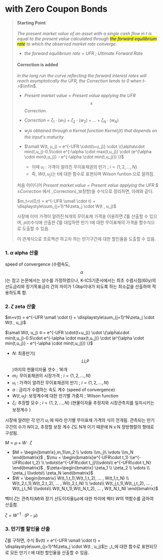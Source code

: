 # with Zero Coupon Bonds

> #### Starting Point
> 
> _The present market value of an asset with a single cash flow in t is equal to the present value calculated through <mark style="color:blue;">the forward equilibrium rate</mark> to which the observed market rate converge._
> 
> * _the forward equilibrium rate = UFR ; Ultimate Forward Rate_
> 
> #### Correction is added
> 
> _in the long run the curve reflecting the forward interest rates will reach asymptotically the UFR, the Correction tends to 0 when t->_$\infin$.
> 
> * _Present market value = Present value applying the UFR_ $$\pm$$_Correction_.
> 
> * _Correction =_ $\zeta_1\cdot(w_1) + \zeta_2\cdot(w_2)+ \dots +\zeta_N\cdot(w_N)$
> 
> * $w_j$_is obtained through a Kernal function_ $Kernel_j(t)$ _that depends on the input's maturity._
> 
> * $\small W(t, u_j) = e^{-UFR \cdot(t+u_j)} \cdot \{\alpha\cdot min(t,u_j)-0.5\cdot e^{-\alpha \cdot max(t,u_j)} \cdot (e^{\alpha \cdot min(t,u_j)} - e^{-\alpha \cdot min(t,u_j)}) \}$
>   
>   * 이때 $u_i$ : 가격이 알려진 무이표채권의 만기 ; $i = \{1,2,...,N\}$
>   * 즉, $W(t, u_j)$는 t에 대한 함수로 표현되며 Wilson funtion 으로 알려짐.
> 
> 처음 아이디어  _Present market value = Present value applying the UFR_ $$\pm$_Correction_ 에서 _Correction(_보정항)을 수식으로 정리하면, 아래와 같다.
> 
> $m_t=v(0,t) =  e^{-UFR \small \cdot t} + \displaystyle\sum_{j=1}^N\zeta_j \cdot W(t , u_j)$
> 
> 시장에 이미 가격이 알려진 N개의 무이표채 가격을 이용하면 $\zeta$를 산출할 수 있으며, $p(t)$수식에 산출한 $\zeta$를 대입하면 만기 t에 대한 무이표채의 가격을 함수식으로 도출할 수 있음.
> 
> 이 관계식으로 프로젝션 하고자 하는 만기구간에 대한 할인율을 도출할 수 있음. 



### 1. $\alpha$ alpha 산출

speed of convergence (수렴속도, $$\alpha$$)는 참고 논문에서는 상수를 가정하였으나, K-ICS기준서에서는 최초 수렴시점(60y)의 선도금리와 장기목표금리 간의 차이가 1.0bp이내가 되도록 하는 최소값을 산출하여 적용하도록 함.



### 2. $\zeta$ zeta 산출

$m=v(t) =  e^{-UFR \small \cdot t} + \displaystyle\sum_{j=1}^N\zeta_j \cdot W(t , u_j)$

$\small W(t, u_j) ㅌ= e^{-UFR \cdot(t+u_j)} \cdot \{\alpha\cdot min(t,u_j)-0.5\cdot e^{-\alpha \cdot max(t,u_j)} \cdot (e^{\alpha \cdot min(t,u_j)} - e^{-\alpha \cdot min(t,u_j)}) \}$

* $N$: 최종만기($$LLP$$)까지의 현물이자율 갯수 ; 16개
* $m_i$: 무이표채권의 시장가격 ; $i = \{1,2,...,N\}$
* $u_i$ : 가격이 알려진 무이표채권의 만기 ; $i = \{1,2,...,N\}$
* $\alpha$ : 금리가 수렴하는 속도 계수 (speed of convergence)
* $W(t,u_j)$: 보정계수에 대한 만기별 가중치 ; Wilson function
* $\zeta_i$: 추정할 모수 ; $i = \{1,2,...,N\}$ (현물이자율 추정치와 시장관측치를 일치시키는 보정계수 )

시장에 알려만 각 만기 $u_i$ 에 따라 만기별 무이표채 가격의 식이 전개됨. 관측되는 만기 구간의 수가 $N$이고, 추정할 보정 계수 $\zeta$도 N개 이기 때문에 N x N 정방행렬의 형태로 구성됨.

$M = \mu +W\cdot \zeta$

* $M =  \begin{bmatrix},m_1\\m_2 \\ \vdots \\m_j\\ \vdots \\m_N \end{bmatrix}$ ,  $\mu = \begin{bmatrix}e^{-UFR\cdot t_1} \\e^{-UFR\cdot t_2} \\ \vdots\\e^{-UFR\cdot t_j}\\\vdots\\ e^{-UFR\cdot t_N} \end{bmatrix}$   , $\zeta=\begin{bmatrix} \zeta_1 \\ \zeta_2 \\ \vdots \\ \zeta_j \\\vdots\\ \zeta_N \end{bmatrix}$
* $W = \begin{bmatrix} W(t_1,t_1),W(t_1,t_2), ... , W(t_1,t_N) \\ W(t_2,t_1),W(t_2,t_2), ... , W(t_2,t_N) \\ \vdots\\ W(t_j,t_1),W(t_j,t_2), ... , W(t_j,t_N)  \\\vdots\\  W(t_N,t_1),W(t_N,t_2), ... , W(t_N,t_N) \end{bmatrix}$

벡터 $\zeta$는 관측치($M$)와 장기 선도이자율($\mu$)에 대한 차이에 벡터 $W$의 역함수를 곱하여 산출함.

$\zeta = W^{-1}\cdot(P-\mu)$



### 3. 만기별 할인율 산출

$\zeta$를 구하면, 수식  $v(t) =  e^{-UFR \small \cdot t} + \displaystyle\sum_{j=1}^N\zeta_j \cdot W(t , u_j)$는 _t_에 대한 함수로 표현되므로 모든 만기 _t_ 에 대한 할인율을 산출할 수 있음.


